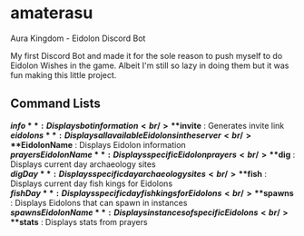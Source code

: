 # amaterasu
Aura Kingdom - Eidolon Discord Bot

My first Discord Bot and made it for the sole reason to push myself to do Eidolon Wishes in the game. Albeit I'm still so lazy in doing them but it was fun making this little project.

## Command Lists
**$info** : Displays bot information <br />
**$invite** : Generates invite link <br />
**$eidolons** : Displays all available Eidolons in the server<br />
**$EidolonName** : Displays Eidolon information<br />
**$prayers EidolonName** : Displays specific Eidolon prayers<br />
**$dig** : Displays current day archaeology sites<br />
**$dig Day** : Displays specific day archaeology sites<br />
**$fish** : Displays current day fish kings for Eidolons<br />
**$fish Day** : Displays specific day fish kings for Eidolons<br />
**$spawns** : Displays Eidolons that can spawn in instances<br />
**$spawns EidolonName** : Displays instances of specific Eidolons<br />
**$stats** : Displays stats from prayers<br />
